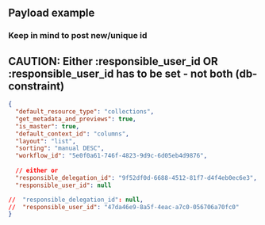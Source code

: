 ## Payload example
### Keep in mind to post new/unique id
CAUTION: Either :responsible_user_id OR :responsible_user_id has to be set - not both (db-constraint)
---

```json
{
  "default_resource_type": "collections",
  "get_metadata_and_previews": true,
  "is_master": true,
  "default_context_id": "columns",
  "layout": "list",
  "sorting": "manual DESC",
  "workflow_id": "5e0f0a61-746f-4823-9d9c-6d05eb4d9876",
  
  // either or
  "responsible_delegation_id": "9f52df0d-6688-4512-81f7-d4f4eb0ec6e3",
  "responsible_user_id": null

//  "responsible_delegation_id": null,
//  "responsible_user_id": "47da46e9-8a5f-4eac-a7c0-056706a70fc0"
}
```
